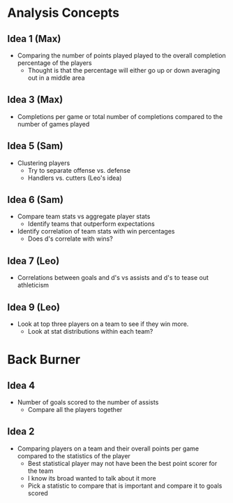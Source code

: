 # Analysis Concepts

## Idea 1 (Max)

- Comparing the number of points played played to the overall completion
  percentage of the players
  - Thought is that the percentage will either go up or down averaging out in a middle area

## Idea 3 (Max)

- Completions per game or total number of completions compared to the number of games played

## Idea 5 (Sam)

- Clustering players
  - Try to separate offense vs. defense
  - Handlers vs. cutters (Leo's idea)

## Idea 6 (Sam)

- Compare team stats vs aggregate player stats
  - Identify teams that outperform expectations
- Identify correlation of team stats with win percentages
  - Does d's correlate with wins?

## Idea 7 (Leo)

- Correlations between goals and d's vs assists and d's to tease out athleticism

## Idea 9 (Leo)

- Look at top three players on a team to see if they win more.
  - Look at stat distributions within each team?

# Back Burner

## Idea 4

- Number of goals scored to the number of assists
  - Compare all the players together

## Idea 2

- Comparing players on a team and their overall points per game compared to the statistics of the player
  - Best statistical player may not have been the best point scorer for the team
  - I know its broad wanted to talk about it more
  - Pick a statistic to compare that is important and compare it to goals scored
